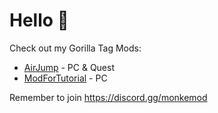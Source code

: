 # Hello :wave:

Check out my Gorilla Tag Mods:
- [AirJump](https://github.com/fchb1239/AirJump) - PC & Quest
- [ModForTutorial](https://github.com/fchb1239/ModForTutoiral) - PC

Remember to join https://discord.gg/monkemod

